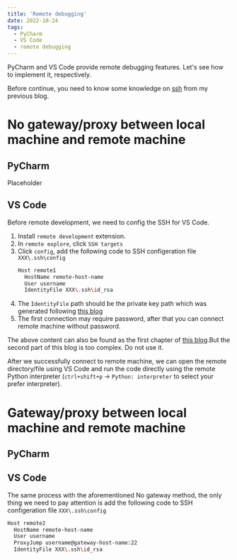 ```yaml
---
title: 'Remote debugging'
date: 2022-10-24
tags:
  - PyCharm
  - VS Code
  - remote debugging
---
```


PyCharm and VS Code provide remote debugging features. Let's see how to implement it, respectively. 

Before continue, you need to know some knowledge on [ssh](_technical_blog/2022-10-24-ssh.md) from my previous blog.




# No gateway/proxy between local machine and remote machine

## PyCharm
Placeholder


## VS Code
Before remote development, we need to config the SSH for VS Code.
1. Install `remote development` extension.
2. In `remote explore`, click `SSH targets`
3. Click `config`, add the following code to SSH configeration file `XXX\.ssh\config` 
    ```bash
    Host remote1
      HostName remote-host-name
      User username
      IdentityFile XXX\.ssh\id_rsa
    ```
4. The `IdentityFile` path should be the private key path which was generated following [this blog](_technical_blog/2022-10-24-ssh.md)
5. The first connection may require password, after that you can connect remote machine without password.
  
The above content can also be found as the first chapter of [this blog](https://zhuanlan.zhihu.com/p/385073692).But the second part of this blog is too complex. Do not use it.

After we successfully connect to remote machine, we can open the remote directory/file using VS Code and run the code directly using the remote Python interpreter (`ctrl+shift+p` -> `Python: interpreter` to select your prefer interpreter).



# Gateway/proxy between local machine and remote machine

## PyCharm


## VS Code
The same process with the aforementioned No gateway method, the only thing we need to pay attention is add the following code to SSH configeration file `XXX\.ssh\config` 
```bash
Host remote2
  HostName remote-host-name
  User username
  ProxyJump username@gateway-host-name:22
  IdentityFile XXX\.ssh\id_rsa
```